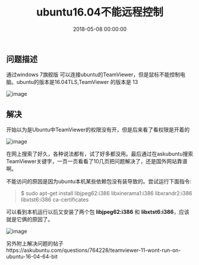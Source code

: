 ﻿---
layout: post
title: ubuntu16.04不能远程控制

date: 2018-05-08 00:00:00
categories: ubuntu
tags: Teamviewer
---

## 问题描述

通过windows 7旗舰版 可以连接ubuntu的TeamViewer，但是鼠标不能控制电脑。ubuntu的版本是16.04TLS,TeamViewer 的版本是 13

![image](http://ww1.sinaimg.cn/large/0066vfZIgy1fr46apn42ij30rb0k8dme.jpg)

## 解决

开始以为是Ubuntu中TeamViewer的权限没有开，但是后来看了看权限是开着的

![image](http://ww1.sinaimg.cn/large/0066vfZIgy1fr46eu7sqzj30n90j5n0e.jpg)

在网上搜索了好久，各种说法都有，试了好多都没用。最后通过在askubuntu搜索TeamViewer关键字，一页一页看看了10几页把问题解决了，还是国外网站靠谱啊。

不能访问的原因是因为ubuntu本机某些依赖包没有装导致的。尝试运行下面指令:

> $ sudo apt-get install libjpeg62:i386 libxinerama1:i386 libxrandr2:i386 libxtst6:i386 ca-certificates

可以看到本机运行以后又安装了两个包 **libjpeg62:i386** 和 **libxtst6:i386**，应该就是它俩的原因了。

![image](http://ww1.sinaimg.cn/large/0066vfZIgy1fr46i3kz6yj30m30ruqe2.jpg)

另外附上解决问题的帖子https://askubuntu.com/questions/764228/teamviewer-11-wont-run-on-ubuntu-16-04-64-bit
